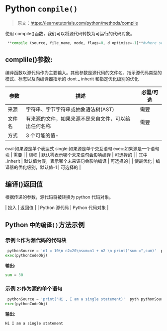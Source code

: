 # Python `compile()`

> 原文：<https://learnetutorials.com/python/methods/compile>

使用 compile()函数，我们可以将源代码转换为可运行的代码对象。

```py
 **compile (source, file_name, mode, flags=0, d optimize=-1)**#where source can be String,a byte string,or abstract syntax tree

```

## complile()参数:

编译函数以源代码作为主要输入。其他参数是源代码的文件名、指示源代码类型的模式、标志以及向编译器指示的 dont _ inherit 和指定优化级别的优化

| 参数 | 描述 | 必需/可选 |
| --- | --- | --- |
| 来源 | 字符串、字节字符串或抽象语法树(AST) | 需要 |
| 文件名 | 有来源的文件，如果来源不是来自文件，可以给出任何名称 | 需要 |
| 方式 | 3 个可能的值-
eval:如果源是单个表达式
single:如果源是单个交互语句
exec:如果源是一个语句块 | 需要 |
| 旗帜 | 默认零表示哪个未来语句会影响编译 | 可选择的 |
| 其中 _inherit | 默认值为假，表示哪个未来语句会影响编译 | 可选择的 |
| 使最优化 | 编译器的优化级别，默认值-1 | 可选择的 |

## 编译()返回值

根据传递的参数，源代码将被转换为 python 代码对象。

| 投入 | 返回值 |
| Python 源代码 | Python 代码对象 |

## Python `中的编译()`方法示例

### 示例 1:作为源代码的代码块

```py
 pythonSource = 'n1 = 10\n n2=20\nsum=n1 + n2 \n print("sum =",sum)'  pyth pythonSource,'randomName','exec') 
exec(pythonCodeObj) 

```

**输出:**

```py
sum = 30 
```

### 示例 2:作为源的单个语句

```py
 pythonSource = 'print("Hi , I am a single statement)'  pyth pythonSource,'randomName','eval') 
exec(pythonCodeObj) 

```

**输出:**

```py
Hi I am a single statement 
```
